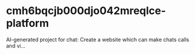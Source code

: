 # cmh6bqcjb000djo042mreqlce-platform
AI-generated project for chat: Create a website which can make chats calls and vi...
